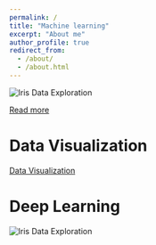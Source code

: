 ```yaml
---
permalink: /
title: "Machine learning"
excerpt: "About me"
author_profile: true
redirect_from: 
  - /about/
  - /about.html
---
```


![Iris Data Exploration](https://cherrraqi.github.io/aca/files/iris.png)


[Read more ](https://cherrraqi.github.io/aca/files/2018-08-31-172724.html)

# Data Visualization
[Data Visualization](https://cherrraqi.github.io/aca/files/2018-10-06-130331.html)


# Deep Learning
![Iris Data Exploration](https://cherrraqi.github.io/aca/files/cover.png)


